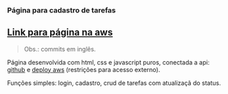 ### Página para cadastro de tarefas
## [Link para página na aws](https://vtrcordeiro.online/)

> Obs.: commits em inglês.

Página desenvolvida com html, css e javascript puros, conectada a api: [github](https://github.com/VitorCdSouza/todo-api) e [deploy aws](https://api.vtrcordeiro.online/) (restrições para acesso externo).

Funções simples: login, cadastro, crud de tarefas com atualizaçã do status.
